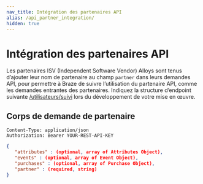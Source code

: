 ```yaml
---
nav_title: Intégration des partenaires API
alias: /api_partner_integration/
hidden: true
---
```


# Intégration des partenaires API

Les partenaires ISV (Independent Software Vendor) Alloys sont tenus d’ajouter leur nom de partenaire au champ `partner` dans leurs demandes API, pour permettre à Braze de suivre l’utilisation du partenaire API, comme les demandes entrantes des partenaires. Indiquez la structure d’endpoint suivante [/utilisateurs/suivi]({{site.baseurl}}/api/endpoints/user_data/post_user_track/) lors du développement de votre mise en œuvre.

## Corps de demande de partenaire

```
Content-Type: application/json
Authorization: Bearer YOUR-REST-API-KEY
```

```json
{
   "attributes" : (optional, array of Attributes Object),
   "events" : (optional, array of Event Object),
   "purchases" : (optional, array of Purchase Object),
   "partner" : (required, string)
}
```